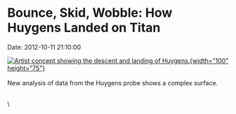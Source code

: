 Bounce, Skid, Wobble: How Huygens Landed on Titan
=================================================

Date: 2012-10-11 21:10:00

[![Artist concept showing the descent and landing of
Huygens.](http://www.jpl.nasa.gov/images/cassini/huygens-descent-th.jpg){width="100"
height="75"}](http://www.jpl.nasa.gov/news/news.cfm?release=2012-317&rn=news.xml&rst=3545)\
\
New analysis of data from the Huygens probe shows a complex surface.

\
\
